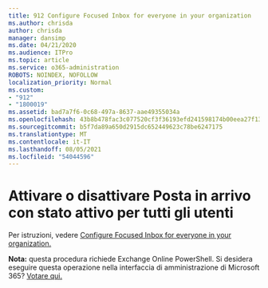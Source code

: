 ```yaml
---
title: 912 Configure Focused Inbox for everyone in your organization
ms.author: chrisda
author: chrisda
manager: dansimp
ms.date: 04/21/2020
ms.audience: ITPro
ms.topic: article
ms.service: o365-administration
ROBOTS: NOINDEX, NOFOLLOW
localization_priority: Normal
ms.custom:
- "912"
- "1800019"
ms.assetid: bad7a7f6-0c68-497a-8637-aae49355034a
ms.openlocfilehash: 43b8b478fac3c077520cf3f36193efd241598174b00eea27f13861de1a140954
ms.sourcegitcommit: b5f7da89a650d2915dc652449623c78be6247175
ms.translationtype: MT
ms.contentlocale: it-IT
ms.lasthandoff: 08/05/2021
ms.locfileid: "54044596"
---
```

# <a name="turn-focused-inbox-on-or-off-for-everyone"></a>Attivare o disattivare Posta in arrivo con stato attivo per tutti gli utenti

Per istruzioni, vedere [Configure Focused Inbox for everyone in your organization.](https://docs.microsoft.com/microsoft-365/admin/setup/configure-focused-inbox)

**Nota:** questa procedura richiede Exchange Online PowerShell. Si desidera eseguire questa operazione nella interfaccia di amministrazione di Microsoft 365? [Votare qui.](https://go.microsoft.com/fwlink/p/?linkid=862489)
